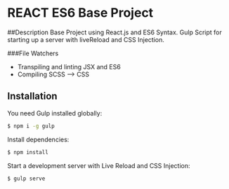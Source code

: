 # REACT ES6 Base Project
##Description
Base Project using React.js and ES6 Syntax.
Gulp Script for starting up a server with liveReload and CSS Injection.

###File Watchers
* Transpiling and linting JSX and ES6
* Compiling SCSS --> CSS

## Installation

You need Gulp installed globally:

```sh
$ npm i -g gulp
```
Install dependencies:
```sh
$ npm install
```
Start a development server with Live Reload and CSS Injection:
```sh
$ gulp serve
```